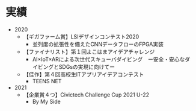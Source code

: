 # 実績
* 2020
    * 【ギガファーム賞】LSIデザインコンテスト2020
        - 並列度の拡張性を備えたCNNデータフローのFPGA実装
    * 【ファイナリスト】第１回よこはまアイデアチャレンジ
        - AI×IoT×ARによる次世代スキューバダイビング　ー安全・安心なダイビングとSDGsの実現に向けてー
    * 【佳作】第４回高校生ITアプリアイデアコンテスト
        - TEENS NET<br>
* 2021
    * 【企業賞４つ】Civictech Challenge Cup 2021 U-22
       - By My Side

